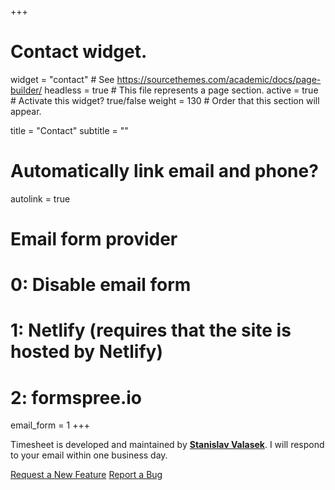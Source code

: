 +++
# Contact widget.
widget = "contact"  # See https://sourcethemes.com/academic/docs/page-builder/
headless = true  # This file represents a page section.
active = true  # Activate this widget? true/false
weight = 130  # Order that this section will appear.

title = "Contact"
subtitle = ""

# Automatically link email and phone?
autolink = true

# Email form provider
#   0: Disable email form
#   1: Netlify (requires that the site is hosted by Netlify)
#   2: formspree.io
email_form = 1
+++

Timesheet is developed and maintained by **[Stanislav Valasek](https://valasek.wordpress.com/)**. I will respond to your email within one business day.

<p class="cta-btns">
  <a href="https://docs.google.com/forms/d/e/1FAIpQLSeh5Gw8iH9DlLQN3tjF66rrDLn5dkPnbi3V6vSjKAu0QPXnag/viewform?usp=sf_link" class="btn btn-primary btn-lg">Request a New Feature</a>
  <a href="https://docs.google.com/forms/d/e/1FAIpQLSfExGW2_D3YI4SjQ3-7SC7gys-b1AwywY-TBmITlDX644-Upg/viewform?usp=sf_link" class="btn btn-primary btn-lg">Report a Bug</a>
</p>
